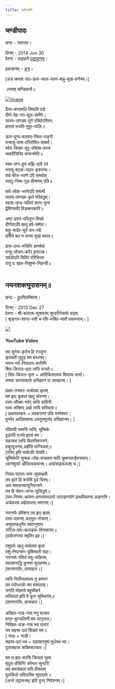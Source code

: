 ```yaml
---
title: स्तोत्राणि
---
```


  

## चण्डीपादः

छन्दः \- स्वागता।

दिनम् \- 2014 Jun 30  
प्रेरणा \- पद्यपाने [पद्यपुरणम्](http://padyapaana.com/?p=2238#comment-18740)।

प्रकाशनम् \- [अत्र](http://agnimaan.wordpress.com/2014/06/30/%E0%A4%9A%E0%A4%A3%E0%A5%8D%E0%A4%A1%E0%A4%BF%E0%A4%AA%E0%A4%BE%E0%A4%A6%E0%A4%83%E0%A5%A5/)।

\[अत्र क्रमशः पाद-ऊरु-जठर-स्तन-बाहु-मुख-वर्णनम्।\]

  

॥नमश् चण्डिकायै॥

[![Image](http://vishvasvasuki.files.wordpress.com/2014/06/durga-detail.jpg?w=448)](http://vishvasvasuki.files.wordpress.com/2014/06/durga-detail.jpg)

  

दैत्य-कण्ठमधि तिष्ठति पादे  
दीर्ण-देह-गत-शूल-समीपे।  
लास्य-ताण्डव-युगे रचितेऽस्मिन्  
हारतां भजति नूपुर-पालिः॥  
    
ऊरु-युग्म-बलवत्-स्थिर-भङ्गौ  
स्न्यायु-पाश-परिपोषित-शक्तौ।  
स्वेद-सिक्त-मृदु-रक्तिम-वस्त्रं  
भाववीचिरिव कम्पनमेति॥  
    
रक्त-पान-हुत-वह्नि-भृतो ऽयं  
स्नायु-षट्क-जठरः कृशरम्यः।  
शर्व-बीज-भरणे ऽपि समर्थस्  
स्वादु-निम्ब-गुड-मिश्रणम् एति॥  
    
सर्व-लोक-भरणेऽपि समर्त्थे  
लास्य-ताण्डव-कृते परिबद्धम्।  
श्वास-नृत्य-चलितं स्तन-युग्मं  
द्वेषिणामपि विडम्बनकारि॥  
    
अष्ट-हस्त-परिलून-विपक्षे  
दीर्णताऽपि खलु हर्ष-समेता।  
बाहु-मार्दव-युते कर-पद्मे  
दर्शिते बत न कस्य सुखं स्यात्॥  
    
हास-दन्त-रुचिभिः क्षणमेकं  
मन्यु-लोचन-करैर् इतरञ्च।  
सर्वतोऽपि तिमिरं परिभित्त्वा  
पातु वः खल-निशुम्भ-निहन्त्री॥  
   

## नयनशक्त्युपासनम्॥

छन्दः \- द्रुतविलम्बितम्।

दिनम् \- 2013 Dec 27  
प्रेरणा \- श्री-बलराम-शुक्लस्य सुन्दरीनेत्रयोः पद्यम्  
​\[ शृङ्गार-शान्त-रसौ च रति-भक्ति-भावौ लक्ष्यन्ताम्। \]  
  

[![](http://www.theroaringlions.com/uploads/Padmasambhava_with_Tsogyal.jpg)](http://www.theroaringlions.com/uploads/Padmasambhava_with_Tsogyal.jpg)

  

#### YouTube Video

  

  
  
तव सुनेत्र-कृतेन हि रज्जुना  
कृतवती सुदृढं मम बन्धनम्।  
नयन-गर्त-निपातन-कारिणि  
शिव-किरात-भृता त्वयि राजते॥  
\[ शिव-किरात-भृता = आदिकिरातस्य शिवस्य भार्या।  
तस्याः‌ कान्ताकाये अभिज्ञानं वा आवहनम्। \]  
  
प्रथम-तस्कर-भार्यतया कृतम्  
मम हृदः‌ कुशलं खलु चोरणम्।  
परम-सौख्य-गतेर् असि दायिनी  
​परम-शक्तिर् अहो त्वयि संस्थिता॥  
​\[ प्रथमतस्करः = तस्कराणां पतिः परमेश्वरः।  
पुनरेव आदिशक्त्याः प्रस्तुतमूर्ताव् अभिज्ञानम्। \]​  
  
रतिमयी त्वमसि त्वयि, चुम्बिके  
दृढरतिं भजते हृदयं मम।  
सहजता त्वयि चित्तनिमज्जने,  
प्रचुरपूजनम् अर्हसि तान्त्रिकम्॥  
​\[रतिर् इति भावोऽपि देव्यपि।  
चुम्बिकेति चुम्बक-लोह-वाचकम् चापि चुम्बनकर्तृवाचकम्।  
ध्यानमूर्त्या औचित्यकथनम्। अर्चासङ्कल्पश् च।\]​​  
  
नियम-पालन-याम-सुसम्भ्रमौ  
तव कृते हि करोमि दृढं चिरम्।  
अथ ममासनवायुनियन्त्रणे  
तव हि सेवन-भाग्य-सुसिद्धये॥  
\[यम-नियम-आसन-प्राणायामादयो ऽष्टाङ्गयोगे प्राथमिकान्य् अङ्गानि।  
अर्चकस्य अर्हतायास् स्मरणम्।\]  
  
​​नयनयोः प्रविशन् तव हृद्-ह्रदम्  
​परम-पावनम् अद्भुत-गोचरम्।  
​अनुपतन्नधुनैव समाप्नुयाम्  
जटिल-पाप-कलङ्क-विनाशनम्॥​  
\[प्रयोजनस्य स्मृतिर् इह।\]  
  
पशुपतेः‌ खलु भार्यतया कृता  
पशु-नियन्त्रण​​-युक्तिवती सदा।  
नयनयोः पतितं पशु-सन्निभम्  
स्वदशनाद्धि कुरुष्व सुरक्षणम्॥  
​\[शरणागतिः, प्रत्याहारः।\]​  
  
त्वयि निलीनतमस्य तु कम्पनं  
तव पयोधरयोः मम शम्यताम्।  
जगति मोहमये बहुभीकरे  
ललिततां हृदि मे कुरु सुस्थिराम्॥​​  
​\[शरणागतिः, प्रत्याहारः।\]​  
​​  
अखिल​-नाड-गता ननु सञ्चर  
प्रगत-कुण्डलिनी मम जागृतात्।  
​निखिल-चक्र-गता भव सत्वरं  
भव सहस्र-दलं शिखरे मम॥  
\[ नाडः = नाडी।  
सहस्र-दलं भव = सहस्रारपुष्पं मूर्धस्थं भव।  
पूजासहजः शक्तिसञ्चारः।\]  
  
मम च हृत्-सरसि क्रियतां गृहम्  
मृदुल-हंसिनि! कोमल-सुन्दरि!  
तव समर्चकता मयि दीयताम्  
पुलकितो भवितास्मि सुपादयोः॥  
\[अन्ते उद्वासनम्/ हृदि पुनर् निवेशनम्।\]